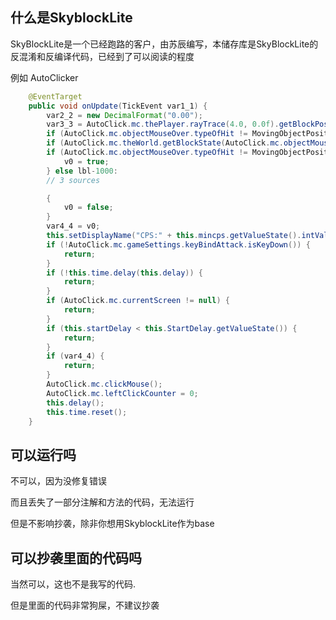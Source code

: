 ## 什么是SkyblockLite

SkyBlockLite是一个已经跑路的客户，由苏辰编写，本储存库是SkyBlockLite的反混淆和反编译代码，已经到了可以阅读的程度

例如 AutoClicker

```java
    @EventTarget
    public void onUpdate(TickEvent var1_1) {
        var2_2 = new DecimalFormat("0.00");
        var3_3 = AutoClick.mc.thePlayer.rayTrace(4.0, 0.0f).getBlockPos();
        if (AutoClick.mc.objectMouseOver.typeOfHit != MovingObjectPosition.MovingObjectType.BLOCK) ** GOTO lbl-1000
        if (AutoClick.mc.theWorld.getBlockState(AutoClick.mc.objectMouseOver.getBlockPos()).getBlock() == Blocks.air) ** GOTO lbl-1000
        if (AutoClick.mc.objectMouseOver.typeOfHit != MovingObjectPosition.MovingObjectType.ENTITY) {
            v0 = true;
        } else lbl-1000:
        // 3 sources

        {
            v0 = false;
        }
        var4_4 = v0;
        this.setDisplayName("CPS:" + this.mincps.getValueState().intValue() + "-" + this.maxcps.getValueState().intValue());
        if (!AutoClick.mc.gameSettings.keyBindAttack.isKeyDown()) {
            return;
        }
        if (!this.time.delay(this.delay)) {
            return;
        }
        if (AutoClick.mc.currentScreen != null) {
            return;
        }
        if (this.startDelay < this.StartDelay.getValueState()) {
            return;
        }
        if (var4_4) {
            return;
        }
        AutoClick.mc.clickMouse();
        AutoClick.mc.leftClickCounter = 0;
        this.delay();
        this.time.reset();
    }
```

## 可以运行吗

不可以，因为没修复错误

而且丢失了一部分注解和方法的代码，无法运行

但是不影响抄袭，除非你想用SkyblockLite作为base

## 可以抄袭里面的代码吗

当然可以，这也不是我写的代码.

但是里面的代码非常狗屎，不建议抄袭
